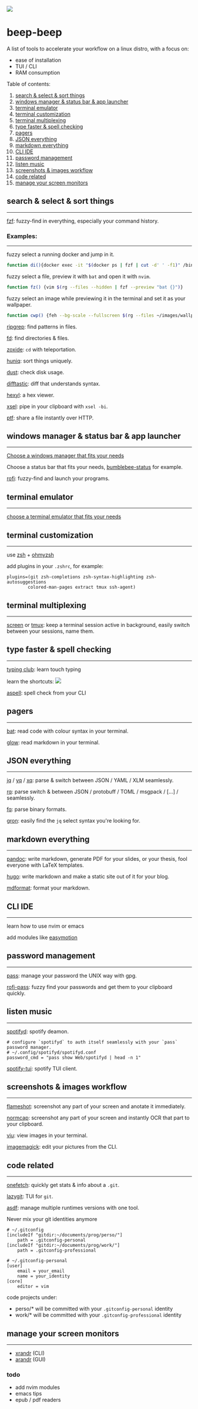 ![](beep_beep.png)

# beep-beep

A list of tools to accelerate your workflow on a linux distro, with a focus on:

- ease of installation
- TUI / CLI
- RAM consumption

Table of contents:

1. [search & select & sort things](#search-&-select-&-sort-things)
1. [windows manager & status bar & app launcher](#windows)
1. [terminal emulator](#terminal-emulator)
1. [terminal customization](#terminal-customization)
1. [terminal multiplexing](terminal-multiplexing)
1. [type faster & spell checking](#type-faster-&-spell-checking)
1. [pagers](#pagers)
1. [JSON everything](#JSON-everything)
1. [markdown everything](#markdown-everything)
1. [CLI IDE](#cli-ide)
1. [password management](#password-management)
1. [listen music](#listen-music)
1. [screenshots & images workflow](#screenshots--images-workflow)
1. [code related](#code-related)
1. [manage your screen monitors](#manage-your-screen-monitors)

## search & select & sort things

______________________________________________________________________

[fzf](https://github.com/junegunn/fzf): fuzzy-find in everything, especially your command history.

### Examples:

______________________________________________________________________

fuzzy select a running docker and jump in it.

```sh
function di(){docker exec -it "$(docker ps | fzf | cut -d' ' -f1)" /bin/sh}
```

fuzzy select a file, preview it with `bat` and open it with `nvim`.

```sh
function fz() {vim $(rg --files --hidden | fzf --preview "bat {}")}
```

fuzzy select an image while previewing it in the terminal and set it as your wallpaper.

```sh
function cwp() {feh --bg-scale --fullscreen $(rg --files ~/images/wallpapers/ | fzf --preview "termpix --width 100 --true-color {}")}
```

[ripgrep](https://github.com/BurntSushi/ripgrep): find patterns in files.

[fd](https://github.com/sharkdp/fd): find directories & files.

[zoxide](https://github.com/ajeetdsouza/zoxide): `cd` with teleportation.

[huniq](https://github.com/koraa/huniq): sort things uniquely.

[dust](https://github.com/bootandy/dust): check disk usage.

[difftastic](https://github.com/Wilfred/difftastic): diff that understands syntax.

[hexyl](https://github.com/sharkdp/hexyl): a hex viewer.

[xsel](https://github.com/kfish/xsel): pipe in your clipboard with `xsel -bi`.

[ptf](https://gitea.tfnux.org/adraenwan/ptf): share a file instantly over HTTP.

## windows manager & status bar & app launcher

______________________________________________________________________

[Choose a windows manager that fits your needs](https://en.wikipedia.org/wiki/Comparison_of_X_window_managers)

Choose a status bar that fits your needs, [bumblebee-status](https://github.com/tobi-wan-kenobi/bumblebee-status) for example.

[rofi](https://github.com/davatorium/rofi): fuzzy-find and launch your programs.

## terminal emulator

______________________________________________________________________

[choose a terminal emulator that fits your needs](https://en.wikipedia.org/wiki/List_of_terminal_emulators)

## terminal customization

______________________________________________________________________

use [zsh](https://ohmyz.sh/) + [ohmyzsh](https://github.com/ohmyzsh/ohmyzsh)

add plugins in your `.zshrc`, for example:

```
plugins=(git zsh-completions zsh-syntax-highlighting zsh-autosuggestions
        colored-man-pages extract tmux ssh-agent)
```

## terminal multiplexing

______________________________________________________________________

[screen](https://wiki.archlinux.org/title/GNU_Screen) or [tmux](https://github.com/tmux/tmux): keep a terminal session active in background, easily switch between your sessions, name them.

## type faster & spell checking

______________________________________________________________________

[typing club](https://www.typingclub.com/): learn touch typing

learn the shortcuts:
![](hotkeys.png)

[aspell](http://aspell.net/): spell check from your CLI

## pagers

______________________________________________________________________

[bat](https://github.com/sharkdp/bat): read code with colour syntax in your terminal.

[glow](https://github.com/charmbracelet/glow): read markdown in your terminal.

## JSON everything

______________________________________________________________________

[jq](https://github.com/stedolan/jq) / [yq](https://github.com/kislyuk/yq) / [xq](https://github.com/jeffbr13/xq): parse & switch between JSON / YAML / XLM seamlessly.

[rq](https://github.com/dflemstr/rq): parse switch & between JSON / protobuff / TOML / msgpack / \[...\] / seamlessly.

[fq](https://github.com/wader/fq): parse binary formats.

[gron](https://github.com/tomnomnom/gron): easily find the `jq` select syntax you're looking for.

## markdown everything

______________________________________________________________________

[pandoc](https://github.com/jgm/pandoc): write markdown, generate PDF for your slides, or your thesis, fool everyone with LaTeX templates.

[hugo](https://gohugo.io/): write markdown and make a static site out of it for your blog.

[mdformat](https://github.com/executablebooks/mdformat): format your markdown.

## CLI IDE

______________________________________________________________________

learn how to use nvim or emacs

add modules like [easymotion](https://github.com/easymotion/vim-easymotion)

## password management

______________________________________________________________________

[pass](https://www.passwordstore.org/): manage your password the UNIX way with gpg.

[rofi-pass](https://github.com/carnager/rofi-pass): fuzzy find your passwords and get them to your clipboard quickly.

## listen music

______________________________________________________________________

[spotifyd](https://github.com/Spotifyd/spotifyd): spotify deamon.

```
# configure `spotifyd` to auth itself seamlessly with your `pass` password manager.
# ~/.config/spotifyd/spotifyd.conf
password_cmd = "pass show Web/spotifyd | head -n 1"
```

[spotify-tui](https://github.com/Rigellute/spotify-tui): spotify TUI client.

## screenshots & images workflow

______________________________________________________________________

[flameshot](https://github.com/flameshot-org/flameshot): screenshot any part of your screen and anotate it immediately.

[normcap](https://github.com/dynobo/normcap): screenshot any part of your screen and instantly OCR that part to your clipboard.

[viu](https://github.com/atanunq/viu): view images in your terminal.

[imagemagick](https://github.com/ImageMagick/ImageMagick): edit your pictures from the CLI.

## code related

______________________________________________________________________

[onefetch](https://github.com/o2sh/onefetch): quickly get stats & info about a `.git`.

[lazygit](https://github.com/jesseduffield/lazygit): TUI for `git`.

[asdf](https://github.com/asdf-vm/asdf): manage multiple runtimes versions with one tool.

Never mix your git identities anymore

```
# ~/.gitconfig
[includeIf "gitdir:~/documents/prog/perso/"]
	path = .gitconfig-personal
[includeIf "gitdir:~/documents/prog/work/"]
  	path = .gitconfig-professional
```

```
# ~/.gitconfig-personal
[user]
	email = your_email
	name = your_identity
[core]
	editor = vim
```

code projects under:

- perso/\* will be committed with your `.gitconfig-personal` identity
- work/\* will be committed with your `.gitconfig-professional` identity

## manage your screen monitors

______________________________________________________________________

- [xrandr](https://wiki.archlinux.org/title/xrandr) (CLI)
- [arandr](https://github.com/chrysn/arandr) (GUI)

### todo

- add nvim modules
- emacs tips
- epub / pdf readers
